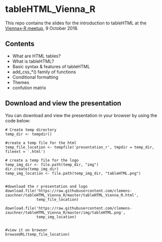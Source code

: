 # tableHTML_Vienna_R

This repo contains the slides for the introduction to tableHTML at the [Vienna<-R meetup](https://www.meetup.com/ViennaR/events/254963320/), 9 October 2018.

## Contents 

- What are HTML tables?
- What is tableHTML?
- Basic syntax & features of tableHTML
- add_css_\*() family of functions
- Conditional formatting
- Themes
- confution matrix

## Download and view the presentation

You can download and view the presentation in your browser by using the code below:

```
# Create temp directory
temp_dir <- tempdir()

#create a temp file for the html
temp_file_location <- tempfile('presentation_r', tmpdir = temp_dir, fileext = '.html')

# create a temp file for the logo
temp_img_dir <- file.path(temp_dir, "img")
dir.create(temp_img_dir)
temp_img_location <- file.path(temp_img_dir, "tableHTML.png")


#download the r presentation and logo
download.file('https://raw.githubusercontent.com/clemens-zauchner/tableHTML_Vienna_R/master/tableHTML_Vienna_R.html',
              temp_file_location)

download.file('https://raw.githubusercontent.com/clemens-zauchner/tableHTML_Vienna_R/master/img/tableHTML.png',
              temp_img_location)


#view it on browser
browseURL(temp_file_location)
```

